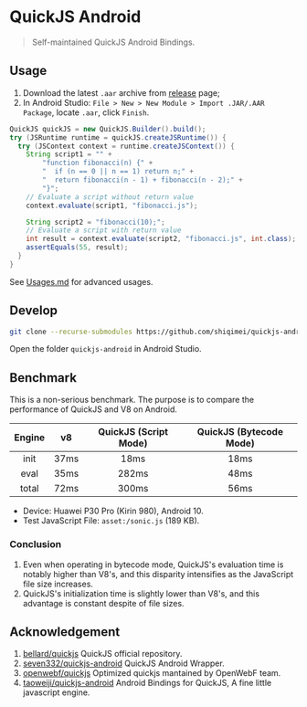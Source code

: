 # QuickJS Android

> Self-maintained QuickJS Android Bindings.

## Usage

1. Download the latest `.aar` archive from [release](https://github.com/shiqimei/quickjs-android/releases) page;
2. In Android Studio: `File > New > New Module > Import .JAR/.AAR Package`, locate `.aar`, click `Finish`.

```Java
QuickJS quickJS = new QuickJS.Builder().build();
try (JSRuntime runtime = quickJS.createJSRuntime()) {
  try (JSContext context = runtime.createJSContext()) {
    String script1 = "" +
        "function fibonacci(n) {" +
        "  if (n == 0 || n == 1) return n;" +
        "  return fibonacci(n - 1) + fibonacci(n - 2);" +
        "}";
    // Evaluate a script without return value
    context.evaluate(script1, "fibonacci.js");

    String script2 = "fibonacci(10);";
    // Evaluate a script with return value
    int result = context.evaluate(script2, "fibonacci.js", int.class);
    assertEquals(55, result);
  }
}
```

See [Usages.md](./Usages.md) for advanced usages.

## Develop

```bash
git clone --recurse-submodules https://github.com/shiqimei/quickjs-android.git
```

Open the folder `quickjs-android` in Android Studio.

## Benchmark

This is a non-serious benchmark. The purpose is to compare the performance of QuickJS and V8 on Android.

| Engine |  v8  | QuickJS (Script Mode) | QuickJS (Bytecode Mode) |
| :----: | :--: | :-------------------: | :---------------------: |
|  init  | 37ms |         18ms          |          18ms           |
|  eval  | 35ms |         282ms         |          48ms           |
| total  | 72ms |         300ms         |          56ms           |

- Device: Huawei P30 Pro (Kirin 980), Android 10.
- Test JavaScript File: `asset:/sonic.js` (189 KB).

### Conclusion

1. Even when operating in bytecode mode, QuickJS's evaluation time is notably higher than V8's, and this disparity intensifies as the JavaScript file size increases.
2. QuickJS's initialization time is slightly lower than V8's, and this advantage is constant despite of file sizes.

## Acknowledgement

1. [bellard/quickjs](https://github.com/bellard/quickjs) QuickJS official repository.
2. [seven332/quickjs-android](https://github.com/seven332/quickjs-android) QuickJS Android Wrapper.
3. [openwebf/quickjs](https://github.com/openwebf/quickjs) Optimized quickjs mantained by OpenWebF team.
4. [taoweiji/quickjs-android](https://github.com/taoweiji/quickjs-android) Android Bindings for QuickJS, A fine little javascript engine.
